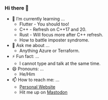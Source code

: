 ### Hi there 👋

- 🌱 I’m currently learning ...
  - Flutter - You should too!
  - C++ - Refresh on C++17 and 20.
  - Rust - Will focus more after C++ refresh.
  - How to battle imposter syndrome.
- 💬 Ask me about ...
  - Anything Azure or Terraform.
- ⚡ Fun fact: ...
  - I cannot type and talk at the same time.
- 😄 Pronouns: ...
  - He/Him
- 📫 How to reach me: ...
  - [Personal Website](https://www.jonathanhardison.com)
  - Hit me up on <a rel="me" href="https://mastodon.social/@jhardison">Mastodon</a>
